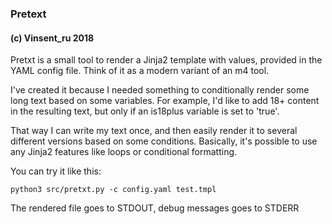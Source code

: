 ### Pretext
#### (c) Vinsent_ru 2018

Pretxt is a small tool to render a Jinja2 template with values, provided in the YAML config file.
Think of it as a modern variant of an m4 tool.

I've created it because I needed something to conditionally render some long text based on some variables.
For example, I'd like to add 18+ content in the resulting text, but only if an is18plus variable is set to 'true'.

That way I can write my text once, and then easily render it to several different versions based on some conditions. Basically, it's possible to use any Jinja2 features like loops or conditional formatting.

You can try it like this:

```
python3 src/pretxt.py -c config.yaml test.tmpl
```

The rendered file goes to STDOUT, debug messages goes to STDERR
